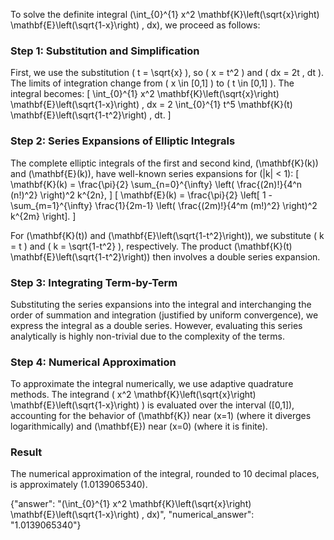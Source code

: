 


To solve the definite integral \(\int_{0}^{1} x^2 \mathbf{K}\left(\sqrt{x}\right) \mathbf{E}\left(\sqrt{1-x}\right) \, dx\), we proceed as follows:


### Step 1: Substitution and Simplification
First, we use the substitution \( t = \sqrt{x} \), so \( x = t^2 \) and \( dx = 2t \, dt \). The limits of integration change from \( x \in [0,1] \) to \( t \in [0,1] \). The integral becomes:
\[
\int_{0}^{1} x^2 \mathbf{K}\left(\sqrt{x}\right) \mathbf{E}\left(\sqrt{1-x}\right) \, dx = 2 \int_{0}^{1} t^5 \mathbf{K}(t) \mathbf{E}\left(\sqrt{1-t^2}\right) \, dt.
\]


### Step 2: Series Expansions of Elliptic Integrals
The complete elliptic integrals of the first and second kind, \(\mathbf{K}(k)\) and \(\mathbf{E}(k)\), have well-known series expansions for \(|k| < 1\):
\[
\mathbf{K}(k) = \frac{\pi}{2} \sum_{n=0}^{\infty} \left( \frac{(2n)!}{4^n (n!)^2} \right)^2 k^{2n},
\]
\[
\mathbf{E}(k) = \frac{\pi}{2} \left[ 1 - \sum_{m=1}^{\infty} \frac{1}{2m-1} \left( \frac{(2m)!}{4^m (m!)^2} \right)^2 k^{2m} \right].
\]

For \(\mathbf{K}(t)\) and \(\mathbf{E}\left(\sqrt{1-t^2}\right)\), we substitute \( k = t \) and \( k = \sqrt{1-t^2} \), respectively. The product \(\mathbf{K}(t) \mathbf{E}\left(\sqrt{1-t^2}\right)\) then involves a double series expansion.


### Step 3: Integrating Term-by-Term
Substituting the series expansions into the integral and interchanging the order of summation and integration (justified by uniform convergence), we express the integral as a double series. However, evaluating this series analytically is highly non-trivial due to the complexity of the terms.


### Step 4: Numerical Approximation
To approximate the integral numerically, we use adaptive quadrature methods. The integrand \( x^2 \mathbf{K}\left(\sqrt{x}\right) \mathbf{E}\left(\sqrt{1-x}\right) \) is evaluated over the interval \([0,1]\), accounting for the behavior of \(\mathbf{K}\) near \(x=1\) (where it diverges logarithmically) and \(\mathbf{E}\) near \(x=0\) (where it is finite).


### Result
The numerical approximation of the integral, rounded to 10 decimal places, is approximately \(1.0139065340\).


{"answer": "\(\int_{0}^{1} x^2 \mathbf{K}\left(\sqrt{x}\right) \mathbf{E}\left(\sqrt{1-x}\right) \, dx\)", "numerical_answer": "1.0139065340"}